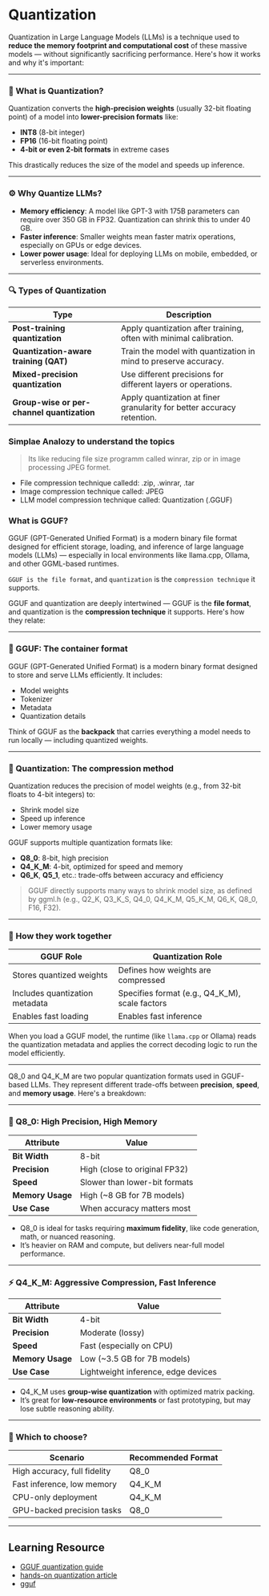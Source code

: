 
# Quantization

Quantization in Large Language Models (LLMs) is a technique used to **reduce the memory footprint and computational cost** of these massive models — without significantly sacrificing performance. Here's how it works and why it's important:

---

### 🧠 What is Quantization?

Quantization converts the **high-precision weights** (usually 32-bit floating point) of a model into **lower-precision formats** like:
- **INT8** (8-bit integer)
- **FP16** (16-bit floating point)
- **4-bit or even 2-bit formats** in extreme cases

This drastically reduces the size of the model and speeds up inference.

---

### ⚙️ Why Quantize LLMs?

- **Memory efficiency**: A model like GPT-3 with 175B parameters can require over 350 GB in FP32. Quantization can shrink this to under 40 GB.
- **Faster inference**: Smaller weights mean faster matrix operations, especially on GPUs or edge devices.
- **Lower power usage**: Ideal for deploying LLMs on mobile, embedded, or serverless environments.

---

### 🔍 Types of Quantization

| Type                     | Description                                                                 |
|--------------------------|-----------------------------------------------------------------------------|
| **Post-training quantization** | Apply quantization after training, often with minimal calibration.         |
| **Quantization-aware training (QAT)** | Train the model with quantization in mind to preserve accuracy.         |
| **Mixed-precision quantization** | Use different precisions for different layers or operations.             |
| **Group-wise or per-channel quantization** | Apply quantization at finer granularity for better accuracy retention. |


### Simplae Analozy to understand the topics

> Its like reducing file size programm called winrar, zip or in image processing JPEG formet.

* File compression technique calledd: .zip, .winrar, .tar
* Image compression technique called: JPEG
* LLM model compression technique called: Quantization (.GGUF)

### What is GGUF?
GGUF (GPT-Generated Unified Format) is a modern binary file format designed for efficient storage, loading, and inference of large language models (LLMs) — especially in local environments like llama.cpp, Ollama, and other GGML-based runtimes.

`GGUF is the file format`, and `quantization` is the `compression technique` it supports.


GGUF and quantization are deeply intertwined — GGUF is the **file format**, and quantization is the **compression technique** it supports. Here's how they relate:

---

### 🧱 GGUF: The container format
GGUF (GPT-Generated Unified Format) is a modern binary format designed to store and serve LLMs efficiently. It includes:
- Model weights
- Tokenizer
- Metadata
- Quantization details

Think of GGUF as the **backpack** that carries everything a model needs to run locally — including quantized weights.

---

### 🔢 Quantization: The compression method
Quantization reduces the precision of model weights (e.g., from 32-bit floats to 4-bit integers) to:
- Shrink model size
- Speed up inference
- Lower memory usage

GGUF supports multiple quantization formats like:
- **Q8_0**: 8-bit, high precision
- **Q4_K_M**: 4-bit, optimized for speed and memory
- **Q6_K**, **Q5_1**, etc.: trade-offs between accuracy and efficiency

> GGUF directly supports many ways to shrink model size, as defined by ggml.h (e.g., Q2_K, Q3_K_S, Q4_0, Q4_K_M, Q5_K_M, Q6_K, Q8_0, F16, F32).

---

### 🔗 How they work together

| GGUF Role                  | Quantization Role                     |
|---------------------------|----------------------------------------|
| Stores quantized weights  | Defines how weights are compressed     |
| Includes quantization metadata | Specifies format (e.g., Q4_K_M), scale factors |
| Enables fast loading      | Enables fast inference                 |

When you load a GGUF model, the runtime (like `llama.cpp` or Ollama) reads the quantization metadata and applies the correct decoding logic to run the model efficiently.

---

Q8_0 and Q4_K_M are two popular quantization formats used in GGUF-based LLMs. They represent different trade-offs between **precision**, **speed**, and **memory usage**. Here's a breakdown:

---

### 🔢 Q8_0: High Precision, High Memory

| Attribute         | Value                          |
|------------------|---------------------------------|
| **Bit Width**     | 8-bit                          |
| **Precision**     | High (close to original FP32)  |
| **Speed**         | Slower than lower-bit formats  |
| **Memory Usage**  | High (~8 GB for 7B models)     |
| **Use Case**      | When accuracy matters most     |

- Q8_0 is ideal for tasks requiring **maximum fidelity**, like code generation, math, or nuanced reasoning.
- It’s heavier on RAM and compute, but delivers near-full model performance.

---

### ⚡ Q4_K_M: Aggressive Compression, Fast Inference

| Attribute         | Value                          |
|------------------|---------------------------------|
| **Bit Width**     | 4-bit                          |
| **Precision**     | Moderate (lossy)               |
| **Speed**         | Fast (especially on CPU)       |
| **Memory Usage**  | Low (~3.5 GB for 7B models)    |
| **Use Case**      | Lightweight inference, edge devices

- Q4_K_M uses **group-wise quantization** with optimized matrix packing.
- It’s great for **low-resource environments** or fast prototyping, but may lose subtle reasoning ability.

---

### 🧠 Which to choose?

| Scenario                        | Recommended Format |
|---------------------------------|--------------------|
| High accuracy, full fidelity    | Q8_0               |
| Fast inference, low memory      | Q4_K_M             |
| CPU-only deployment             | Q4_K_M             |
| GPU-backed precision tasks      | Q8_0               |

---

## Learning Resource
* [GGUF quantization guide](https://www.reddit.com/r/LocalLLaMA/comments/1ba55rj/overview_of_gguf_quantization_methods) 
* [hands-on quantization article](https://www.theregister.com/2024/07/14/quantization_llm_feature)
* [gguf](https://apxml.com/posts/gguf-explained-llm-file-format)